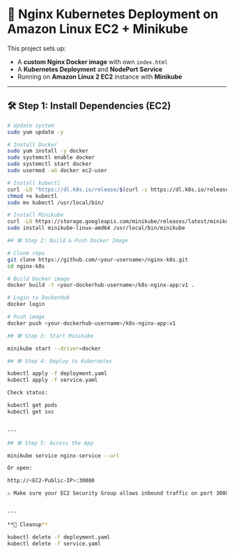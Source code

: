 # 🚀 Nginx Kubernetes Deployment on Amazon Linux EC2 + Minikube

This project sets up:
- A **custom Nginx Docker image** with own `index.html`
- A **Kubernetes Deployment** and **NodePort Service**
- Running on **Amazon Linux 2 EC2** instance with **Minikube**

---

## 🛠️ Step 1: Install Dependencies (EC2)
```bash
# Update system
sudo yum update -y

# Install Docker
sudo yum install -y docker
sudo systemctl enable docker
sudo systemctl start docker
sudo usermod -aG docker ec2-user

# Install kubectl
curl -LO "https://dl.k8s.io/release/$(curl -s https://dl.k8s.io/release/stable.txt)/bin/linux/amd64/kubectl"
chmod +x kubectl
sudo mv kubectl /usr/local/bin/

# Install Minikube
curl -LO https://storage.googleapis.com/minikube/releases/latest/minikube-linux-amd64
sudo install minikube-linux-amd64 /usr/local/bin/minikube

## 🛠️ Step 2: Build & Push Docker Image

# Clone repo
git clone https://github.com/<your-username>/nginx-k8s.git
cd nginx-k8s

# Build Docker image
docker build -t <your-dockerhub-username>/k8s-nginx-app:v1 .

# Login to DockerHub
docker login

# Push image
docker push <your-dockerhub-username>/k8s-nginx-app:v1

## 🛠️ Step 3: Start Minikube

minikube start --driver=docker

## 🛠️ Step 4: Deploy to Kubernetes

kubectl apply -f deployment.yaml
kubectl apply -f service.yaml

Check status:

kubectl get pods
kubectl get svc


---

## 🛠️ Step 5: Access the App

minikube service nginx-service --url

Or open:

http://<EC2-Public-IP>:30080

⚠️ Make sure your EC2 Security Group allows inbound traffic on port 30080.


---

**🧹 Cleanup**

kubectl delete -f deployment.yaml
kubectl delete -f service.yaml
